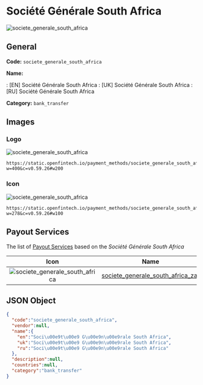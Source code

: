
# Société Générale South Africa 
![societe_generale_south_africa](https://static.openfintech.io/payment_methods/societe_generale_south_africa/logo.svg?w=400&c=v0.59.26#w200)  

## General 
**Code:** `societe_generale_south_africa` 
 
**Name:** 
 
:	[EN] Société Générale South Africa 
:	[UK] Société Générale South Africa 
:	[RU] Société Générale South Africa 
 
**Category:** `bank_transfer` 
 

## Images 

### Logo 
![societe_generale_south_africa](https://static.openfintech.io/payment_methods/societe_generale_south_africa/logo.svg?w=400&c=v0.59.26#w200)  

```
https://static.openfintech.io/payment_methods/societe_generale_south_africa/logo.svg?w=400&c=v0.59.26#w200
```  

### Icon 
![societe_generale_south_africa](https://static.openfintech.io/payment_methods/societe_generale_south_africa/icon.svg?w=278&c=v0.59.26#w100)  

```
https://static.openfintech.io/payment_methods/societe_generale_south_africa/icon.svg?w=278&c=v0.59.26#w100
```  

## Payout Services 
 
The list of [Payout Services](/payout-services/) based on the _Société Générale South Africa_ 

|Icon|Name|Code| 
|:---:|:---:|:---:| 
|![societe_generale_south_africa](https://static.openfintech.io/payout_methods/societe_generale_south_africa/icon.svg?w=278&c=v0.59.26#w40) |[societe_generale_south_africa_zar](/payout-services/societe_generale_south_africa_zar/)|`societe_generale_south_africa_zar`| 
 

## JSON Object 

```json
{
  "code":"societe_generale_south_africa",
  "vendor":null,
  "name":{
    "en":"Soci\u00e9t\u00e9 G\u00e9n\u00e9rale South Africa",
    "uk":"Soci\u00e9t\u00e9 G\u00e9n\u00e9rale South Africa",
    "ru":"Soci\u00e9t\u00e9 G\u00e9n\u00e9rale South Africa"
  },
  "description":null,
  "countries":null,
  "category":"bank_transfer"
}
```  
